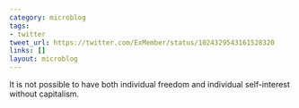 ```yaml
---
category: microblog
tags:
- twitter
tweet_url: https://twitter.com/ExMember/status/1024329543161528320
links: []
layout: microblog
---
```

It is not possible to have both individual freedom and individual self-interest without capitalism.
